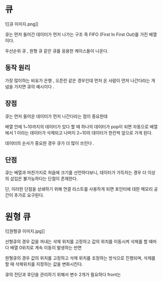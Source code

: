 # 큐 
![[큐 이미지.png]]

큐는 먼저 들어간 데이터가 먼저 나가는 구조 즉 FIFO (First In First Out)를 가진 배열이다.  

우선순위 큐 , 원형 큐 같은 큐를 응용한 케이스들이 나온다.  


## 동작 원리 
가장 많이하는 비유가 은행 , 오픈런 같은 경우인데 먼저 온 사람이 먼저 나간다라는 개념을 가지면 큐의 예시이다 . 


## 장점
큐는 먼저 들어온 데이터가 먼저 나간다라는 점이 중요한데 

배열 안에 1~10까지의 데이터가 있다 할 때 하나의 데이터가 pop이 되면 자동으로 배열에서 1 이라는 데이터가 삭제되고 나머지 2~10의 데이터가 한칸씩 앞으로 가게 된다.  

데이터의 순서가 중요한 경우 큐가 더 많이 쓰인다 . 


## 단점 
큐는 배열과 마찬가지로 처음에 크기를 선언하다보니, 데이터가 가득차는 경우 더 이상의 삽입은 불가능하다는 단점이 존재한다. 

단, 이러한 단점을 상쇄하기 위해 연결 리스트를 사용하게 되면 포인터에 대한 메모리 공간이 추가로 요구된다.  


# 원형 큐 
![[원형큐 이미지.jpg]]

선형큐의 경우 값을 꺼내는 삭제 위치를 고정하고 값의 위치를 이동시켜 삭제를 할 때마다 배열 0위치로 계속 이동이 발생하는 반면 

원형큐의 경우 값의 위치를 고정하고 삭제 위치를 조정하는 방식으로 진행되며, 삭제를 할 때 삭제위치를 지정하는 값을 변화시킨다.  


큐의 전단과 후단을 관리하기 위해서 변수 2개가 필요하다 
front는 